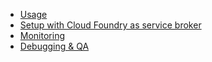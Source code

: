 -	[Usage](https://github.com/starkandwayne/rdpg-boshrelease#usage-configuration--delpoyment)
-	[Setup with Cloud Foundry as service broker](https://github.com/starkandwayne/rdpg-boshrelease/blob/master/docs/cloudfoundry.md)
-	[Monitoring](https://github.com/starkandwayne/rdpg-boshrelease/blob/master/docs/monitoring.md)
-	[Debugging & QA](https://github.com/starkandwayne/rdpg-boshrelease#debugging--qa)
